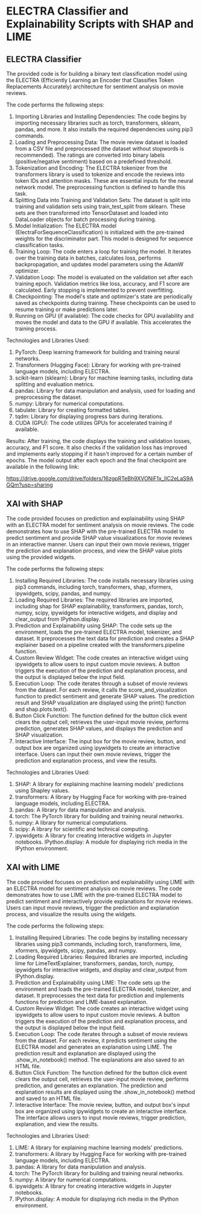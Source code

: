 # ELECTRA Classifier and Explainability Scripts with SHAP and LIME

## ELECTRA Classifier

The provided code is for building a binary text classification model using the ELECTRA (Efficiently Learning an Encoder that Classifies Token Replacements Accurately) architecture for sentiment analysis on movie reviews. 

The code performs the following steps:

1. Importing Libraries and Installing Dependencies: The code begins by importing necessary libraries such as torch, transformers, sklearn, pandas, and more. It also installs the required dependencies using pip3 commands.
2. Loading and Preprocessing Data: The movie review dataset is loaded from a CSV file and preprocessed (the dataset without stopwords is recommended). The ratings are converted into binary labels (positive/negative sentiment) based on a predefined threshold.
3. Tokenization and Encoding: The ELECTRA tokenizer from the transformers library is used to tokenize and encode the reviews into token IDs and attention masks. These are essential inputs for the neural network model. The preprocessing function is defined to handle this task.
4. Splitting Data into Training and Validation Sets: The dataset is split into training and validation sets using train_test_split from sklearn. These sets are then transformed into TensorDataset and loaded into DataLoader objects for batch processing during training.
5. Model Initialization: The ELECTRA model (ElectraForSequenceClassification) is initialized with the pre-trained weights for the discriminator part. This model is designed for sequence classification tasks.
6. Training Loop: The code enters a loop for training the model. It iterates over the training data in batches, calculates loss, performs backpropagation, and updates model parameters using the AdamW optimizer.
7. Validation Loop: The model is evaluated on the validation set after each training epoch. Validation metrics like loss, accuracy, and F1 score are calculated. Early stopping is implemented to prevent overfitting.
8. Checkpointing: The model's state and optimizer's state are periodically saved as checkpoints during training. These checkpoints can be used to resume training or make predictions later.
9. Running on GPU (if available): The code checks for GPU availability and moves the model and data to the GPU if available. This accelerates the training process.

Technologies and Libraries Used:

1. PyTorch: Deep learning framework for building and training neural networks.
2. Transformers (Hugging Face): Library for working with pre-trained language models, including ELECTRA.
3. scikit-learn (sklearn): Library for machine learning tasks, including data splitting and evaluation metrics.
4. pandas: Library for data manipulation and analysis, used for loading and preprocessing the dataset.
5. numpy: Library for numerical computations.
6. tabulate: Library for creating formatted tables.
7. tqdm: Library for displaying progress bars during iterations.
8. CUDA (GPU): The code utilizes GPUs for accelerated training if available.

Results:
After training, the code displays the training and validation losses, accuracy, and F1 score. It also checks if the validation loss has improved and implements early stopping if it hasn't improved for a certain number of epochs. The model output after each epoch and the final checkpoint are available in the following link:

https://drive.google.com/drive/folders/16zgpRTeBh9XVONiF1x_lIC2eLaS9AGQm?usp=sharing

## XAI with SHAP

The code provided focuses on prediction and explainability using SHAP with an ELECTRA model for sentiment analysis on movie reviews. The code demonstrates how to use SHAP with the pre-trained ELECTRA model to predict sentiment and provide SHAP value visualizations for movie reviews in an interactive manner. Users can input their own movie reviews, trigger the prediction and explanation process, and view the SHAP value plots using the provided widgets.

The code performs the following steps:

1. Installing Required Libraries: The code installs necessary libraries using pip3 commands, including torch, transformers, shap, xformers, ipywidgets, scipy, pandas, and numpy.
2. Loading Required Libraries: The required libraries are imported, including shap for SHAP explainability, transformers, pandas, torch, numpy, scipy, ipywidgets for interactive widgets, and display and clear_output from IPython.display.
3. Prediction and Explainability using SHAP: The code sets up the environment, loads the pre-trained ELECTRA model, tokenizer, and dataset. It preprocesses the text data for prediction and creates a SHAP explainer based on a pipeline created with the transformers.pipeline function.
4. Custom Review Widget: The code creates an interactive widget using ipywidgets to allow users to input custom movie reviews. A button triggers the execution of the prediction and explanation process, and the output is displayed below the input field.
5. Execution Loop: The code iterates through a subset of movie reviews from the dataset. For each review, it calls the score_and_visualization function to predict sentiment and generate SHAP values. The prediction result and SHAP visualization are displayed using the print() function and shap.plots.text().
6. Button Click Function: The function defined for the button click event clears the output cell, retrieves the user-input movie review, performs prediction, generates SHAP values, and displays the prediction and SHAP visualization.
7. Interactive Interface: The input box for the movie review, button, and output box are organized using ipywidgets to create an interactive interface. Users can input their own movie reviews, trigger the prediction and explanation process, and view the results.

Technologies and Libraries Used:

1. SHAP: A library for explaining machine learning models' predictions using Shapley values.
2. transformers: A library by Hugging Face for working with pre-trained language models, including ELECTRA.
3. pandas: A library for data manipulation and analysis.
4. torch: The PyTorch library for building and training neural networks.
5. numpy: A library for numerical computations.
6. scipy: A library for scientific and technical computing.
7. ipywidgets: A library for creating interactive widgets in Jupyter notebooks.
IPython.display: A module for displaying rich media in the IPython environment.

## XAI with LIME

The code provided focuses on prediction and explainability using LIME with an ELECTRA model for sentiment analysis on movie reviews. The code demonstrates how to use LIME with the pre-trained ELECTRA model to predict sentiment and interactively provide explanations for movie reviews. Users can input movie reviews, trigger the prediction and explanation process, and visualize the results using the widgets.

The code performs the following steps:

1. Installing Required Libraries: The code begins by installing necessary libraries using pip3 commands, including torch, transformers, lime, xformers, ipywidgets, scipy, pandas, and numpy.
2. Loading Required Libraries: Required libraries are imported, including lime for LimeTextExplainer, transformers, pandas, torch, numpy, ipywidgets for interactive widgets, and display and clear_output from IPython.display.
3. Prediction and Explainability using LIME: The code sets up the environment and loads the pre-trained ELECTRA model, tokenizer, and dataset. It preprocesses the text data for prediction and implements functions for prediction and LIME-based explanation.
4. Custom Review Widget: The code creates an interactive widget using ipywidgets to allow users to input custom movie reviews. A button triggers the execution of the prediction and explanation process, and the output is displayed below the input field.
5. Execution Loop: The code iterates through a subset of movie reviews from the dataset. For each review, it predicts sentiment using the ELECTRA model and generates an explanation using LIME. The prediction result and explanation are displayed using the .show_in_notebook() method. The explanations are also saved to an HTML file.
6. Button Click Function: The function defined for the button click event clears the output cell, retrieves the user-input movie review, performs prediction, and generates an explanation. The prediction and explanation results are displayed using the .show_in_notebook() method and saved to an HTML file.
7. Interactive Interface: The movie review, button, and output box's input box are organized using ipywidgets to create an interactive interface. The interface allows users to input movie reviews, trigger prediction, explanation, and view the results.

Technologies and Libraries Used:

1. LIME: A library for explaining machine learning models' predictions.
2. transformers: A library by Hugging Face for working with pre-trained language models, including ELECTRA.
3. pandas: A library for data manipulation and analysis.
4. torch: The PyTorch library for building and training neural networks.
5. numpy: A library for numerical computations.
6. ipywidgets: A library for creating interactive widgets in Jupyter notebooks.
7. IPython.display: A module for displaying rich media in the IPython environment.
